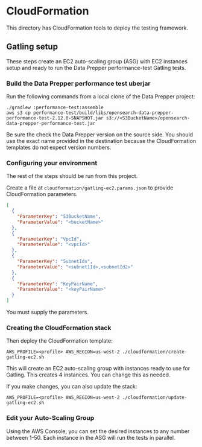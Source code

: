# CloudFormation

This directory has CloudFormation tools to deploy the testing framework.

## Gatling setup

These steps create an EC2 auto-scaling group (ASG) with EC2 instances setup and ready to run the Data Prepper performance-test Gatling tests.

### Build the Data Prepper performance test uberjar

Run the following commands from a local clone of the Data Prepper project:

```
./gradlew :performance-test:assemble
aws s3 cp performance-test/build/libs/opensearch-data-prepper-performance-test-2.12.0-SNAPSHOT.jar s3://<S3BucketName>/opensearch-data-prepper-performance-test.jar
```

Be sure the check the Data Prepper version on the source side.
You should use the exact name provided in the destination because the CloudFormation templates do not expect version numbers.

### Configuring your environment

The rest of the steps should be run from this project.

Create a file at `cloudformation/gatling-ec2.params.json` to provide CloudFormation parameters.

```json
[
  {
    "ParameterKey": "S3BucketName",
    "ParameterValue": "<bucketName>"
  },
  {
    "ParameterKey": "VpcId",
    "ParameterValue": "<vpcId>"
  },
  {
    "ParameterKey": "SubnetIds",
    "ParameterValue": "<subnet1Id>,<subnetId2>"
  },
  {
    "ParameterKey": "KeyPairName",
    "ParameterValue": "<keyPairName>"
  }
]
```

You must supply the parameters.

### Creating the CloudFormation stack

Then deploy the CloudFormation template:

```shell
AWS_PROFILE=<profile> AWS_REGION=us-west-2 ./cloudformation/create-gatling-ec2.sh
```

This will create an EC2 auto-scaling group with instances ready to use for Gatling.
This creates 4 instances. You can change this as needed.


If you make changes, you can also update the stack:

```shell
AWS_PROFILE=<profile> AWS_REGION=us-west-2 ./cloudformation/update-gatling-ec2.sh
```

### Edit your Auto-Scaling Group

Using the AWS Console, you can set the desired instances to any number between 1-50.
Each instance in the ASG will run the tests in parallel. 
